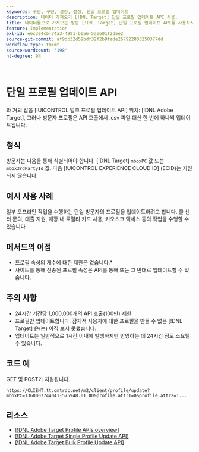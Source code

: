 ```yaml
---
keywords: 구현, 구현, 설정, 설정, 단일 프로필 업데이트
description: 데이터 가져오기 [!DNL Target] 단일 프로필 업데이트 API 사용.
title: 데이터를으로 가져오는 방법 [!DNL Target] 단일 프로필 업데이트 API를 사용하시겠습니까?
feature: Implementation
exl-id: e6c394cb-74a3-4991-b656-5ae601f2d5e2
source-git-commit: af9db32d59bdf32f2b9fade267922803250377dd
workflow-type: tm+mt
source-wordcount: '198'
ht-degree: 9%

---
```


# 단일 프로필 업데이트 API

와 거의 같음 [!UICONTROL 벌크 프로필 업데이트 API] 위치: [!DNL Adobe Target], 그러나 방문자 프로필은 API 호출에서 .csv 파일 대신 한 번에 하나씩 업데이트됩니다.

## 형식

방문자는 다음을 통해 식별되어야 합니다. [!DNL Target] `mboxPC` 값 또는 `mbox3rdPartyId` 값. 다음 [!UICONTROL EXPERIENCE CLOUD ID] (ECID)는 지원되지 않습니다.

## 예시 사용 사례

일부 오프라인 작업을 수행하는 단일 방문자의 프로필을 업데이트하려고 합니다. 콜 센터 문의, 대출 지원, 매장 내 로열티 카드 사용, 키오스크 액세스 등의 작업을 수행할 수 있습니다.

## 메서드의 이점

* 프로필 속성의 개수에 대한 제한은 없습니다.*
* 사이트를 통해 전송된 프로필 속성은 API를 통해 또는 그 반대로 업데이트할 수 있습니다.

## 주의 사항

* 24시간 기간당 1,000,000개의 API 호출(100만) 제한.
* 프로필만 업데이트합니다. 잠재적 사용자에 대한 프로필을 만들 수 없음 [!DNL Target] 은(는) 아직 보지 못했습니다.
* 업데이트는 일반적으로 1시간 이내에 발생하지만 반영하는 데 24시간 정도 소요될 수 있습니다.

## 코드 예

GET 및 POST가 지원됩니다.

```
https://CLIENT.tt.omtrdc.net/m2/client/profile/update?mboxPC=1368007744041-575948.01_00&profile.attr1=0&profile.attr2=1...
```

## 리소스

* [[!DNL Adobe Target Profile APIs overview]](/help/dev/administer/profile-api/profile-api-overview.md)
* [[!DNL Adobe Target Single Profile Update API]](/help/dev/administer/profile-api/profile-single-api.md)
* [[!DNL Adobe Target Bulk Profile Update API]](/help/dev/administer/profile-api/profile-bulk-api.md)
